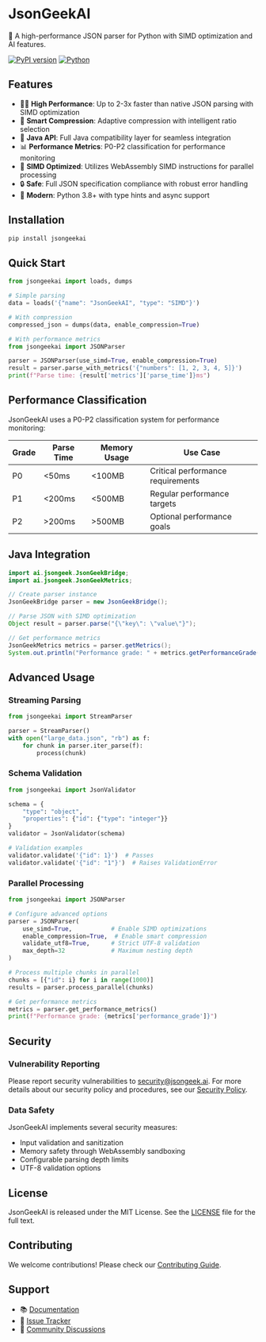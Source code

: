 # JsonGeekAI

🚀 A high-performance JSON parser for Python with SIMD optimization and AI features.

[![PyPI version](https://badge.fury.io/py/jsongeekai.svg)](https://badge.fury.io/py/jsongeekai)
[![Python](https://img.shields.io/pypi/pyversions/jsongeekai.svg?style=plastic)](https://badge.fury.io/py/jsongeekai)

## Features

- 🏃‍♂️ **High Performance**: Up to 2-3x faster than native JSON parsing with SIMD optimization
- 🎯 **Smart Compression**: Adaptive compression with intelligent ratio selection
- 🔄 **Java API**: Full Java compatibility layer for seamless integration
- 📊 **Performance Metrics**: P0-P2 classification for performance monitoring
- 💪 **SIMD Optimized**: Utilizes WebAssembly SIMD instructions for parallel processing
- 🔒 **Safe**: Full JSON specification compliance with robust error handling
- 🌟 **Modern**: Python 3.8+ with type hints and async support

## Installation

```bash
pip install jsongeekai
```

## Quick Start

```python
from jsongeekai import loads, dumps

# Simple parsing
data = loads('{"name": "JsonGeekAI", "type": "SIMD"}')

# With compression
compressed_json = dumps(data, enable_compression=True)

# With performance metrics
from jsongeekai import JSONParser

parser = JSONParser(use_simd=True, enable_compression=True)
result = parser.parse_with_metrics('{"numbers": [1, 2, 3, 4, 5]}')
print(f"Parse time: {result['metrics']['parse_time']}ms")
```

## Performance Classification

JsonGeekAI uses a P0-P2 classification system for performance monitoring:

| Grade | Parse Time | Memory Usage | Use Case |
|-------|------------|--------------|----------|
| P0    | <50ms     | <100MB       | Critical performance requirements |
| P1    | <200ms    | <500MB       | Regular performance targets |
| P2    | >200ms    | >500MB       | Optional performance goals |

## Java Integration

```java
import ai.jsongeek.JsonGeekBridge;
import ai.jsongeek.JsonGeekMetrics;

// Create parser instance
JsonGeekBridge parser = new JsonGeekBridge();

// Parse JSON with SIMD optimization
Object result = parser.parse("{\"key\": \"value\"}");

// Get performance metrics
JsonGeekMetrics metrics = parser.getMetrics();
System.out.println("Performance grade: " + metrics.getPerformanceGrade());
```

## Advanced Usage

### Streaming Parsing
```python
from jsongeekai import StreamParser

parser = StreamParser()
with open("large_data.json", "rb") as f:
    for chunk in parser.iter_parse(f):
        process(chunk)
```

### Schema Validation
```python
from jsongeekai import JsonValidator

schema = {
    "type": "object",
    "properties": {"id": {"type": "integer"}}
}
validator = JsonValidator(schema)

# Validation examples
validator.validate('{"id": 1}')  # Passes
validator.validate('{"id": "1"}')  # Raises ValidationError
```

### Parallel Processing
```python
from jsongeekai import JSONParser

# Configure advanced options
parser = JSONParser(
    use_simd=True,           # Enable SIMD optimizations
    enable_compression=True,  # Enable smart compression
    validate_utf8=True,      # Strict UTF-8 validation
    max_depth=32             # Maximum nesting depth
)

# Process multiple chunks in parallel
chunks = [{"id": i} for i in range(1000)]
results = parser.process_parallel(chunks)

# Get performance metrics
metrics = parser.get_performance_metrics()
print(f"Performance grade: {metrics['performance_grade']}")
```

## Security

### Vulnerability Reporting
Please report security vulnerabilities to security@jsongeek.ai. For more details about our security policy and procedures, see our [Security Policy](https://github.com/algorithm07-ai/jsongeek/blob/main/SECURITY.md).

### Data Safety
JsonGeekAI implements several security measures:
- Input validation and sanitization
- Memory safety through WebAssembly sandboxing
- Configurable parsing depth limits
- UTF-8 validation options

## License
JsonGeekAI is released under the MIT License. See the [LICENSE](https://github.com/algorithm07-ai/jsongeek/blob/main/LICENSE) file for the full text.

## Contributing
We welcome contributions! Please check our [Contributing Guide](https://github.com/algorithm07-ai/jsongeek/blob/main/CONTRIBUTING.md).

## Support

- 📚 [Documentation](https://github.com/algorithm07-ai/jsongeek/tree/main/docs)
- 🐛 [Issue Tracker](https://github.com/algorithm07-ai/jsongeek/issues)
- 💬 [Community Discussions](https://github.com/algorithm07-ai/jsongeek/discussions)
